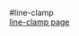 #line-clamp  
<a href="http://smilesol85.github.io/dev/line-clamp/line-clamp.html">line-clamp page</a>  